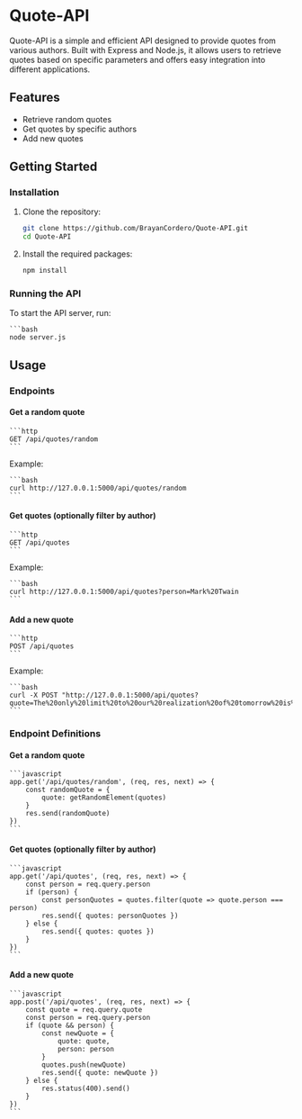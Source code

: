 # Quote-API

Quote-API is a simple and efficient API designed to provide quotes from various authors. Built with Express and Node.js, it allows users to retrieve quotes based on specific parameters and offers easy integration into different applications.

## Features

- Retrieve random quotes
- Get quotes by specific authors
- Add new quotes

## Getting Started

### Installation

1. Clone the repository:

    ```bash
    git clone https://github.com/BrayanCordero/Quote-API.git
    cd Quote-API
    ```

2. Install the required packages:

    ```bash
    npm install
    ```


### Running the API

To start the API server, run:

    ```bash
    node server.js

## Usage

### Endpoints

#### Get a random quote

    ```http
    GET /api/quotes/random
    ```

Example:

    ```bash
    curl http://127.0.0.1:5000/api/quotes/random
    ```

#### Get quotes (optionally filter by author)

    ```http
    GET /api/quotes
    ```

Example:

    ```bash
    curl http://127.0.0.1:5000/api/quotes?person=Mark%20Twain
    ```

#### Add a new quote

    ```http
    POST /api/quotes
    ```

Example:

    ```bash
    curl -X POST "http://127.0.0.1:5000/api/quotes?quote=The%20only%20limit%20to%20our%20realization%20of%20tomorrow%20is%20our%20doubts%20of%20today.&person=Franklin%20D.%20Roosevelt"
    ```

### Endpoint Definitions

#### Get a random quote

    ```javascript
    app.get('/api/quotes/random', (req, res, next) => {
        const randomQuote = {
            quote: getRandomElement(quotes) 
        }
        res.send(randomQuote)
    })
    ```

#### Get quotes (optionally filter by author)

    ```javascript
    app.get('/api/quotes', (req, res, next) => {
        const person = req.query.person
        if (person) {
            const personQuotes = quotes.filter(quote => quote.person === person)
            res.send({ quotes: personQuotes })
        } else {
            res.send({ quotes: quotes })
        }
    })
    ```

#### Add a new quote

    ```javascript
    app.post('/api/quotes', (req, res, next) => {
        const quote = req.query.quote
        const person = req.query.person
        if (quote && person) {
            const newQuote = {
                quote: quote,
                person: person
            }
            quotes.push(newQuote)
            res.send({ quote: newQuote })
        } else {
            res.status(400).send()
        }
    })
    ```

